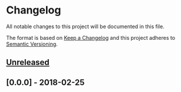 # Changelog
All notable changes to this project will be documented in this file.

The format is based on [Keep a Changelog](http://keepachangelog.com/en/1.0.0/)
and this project adheres to [Semantic Versioning](http://semver.org/spec/v2.0.0.html).

## [Unreleased]

## [0.0.0] - 2018-02-25

[Unreleased]: https://github.com/crossbeam-rs/crossbeam-skiplist/compare/v0.0.0...HEAD
<!-- [0.1.0]: https://github.com/crossbeam-rs/crossbeam-skiplist/compare/v0.0.0...0.1.0 -->

